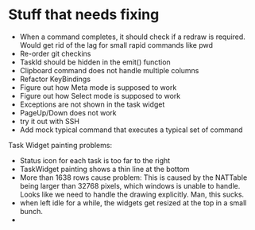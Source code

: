 Stuff that needs fixing
====

- When a command completes, it should check if a redraw is required. Would get rid of the lag for small rapid commands like pwd
- Re-order git checkins
- TaskId should be hidden in the emit() function
- Clipboard command does not handle multiple columns
- Refactor KeyBindings
- Figure out how Meta mode is supposed to work
- Figure out how Select mode is supposed to work
- Exceptions are not shown in the task widget
- PageUp/Down does not work
- try it out with SSH
- Add mock typical command that executes a typical set of command

Task Widget painting problems:
- Status icon for each task is too far to the right
- TaskWidget painting shows a thin line at the bottom
- More than 1638 rows cause problem: This is caused by the NATTable being larger than 32768 pixels, which windows is unable to handle. Looks like we need to handle the drawing explicitly. Man, this sucks.
- when left idle for a while, the widgets get resized at the top in a small bunch.
- 
